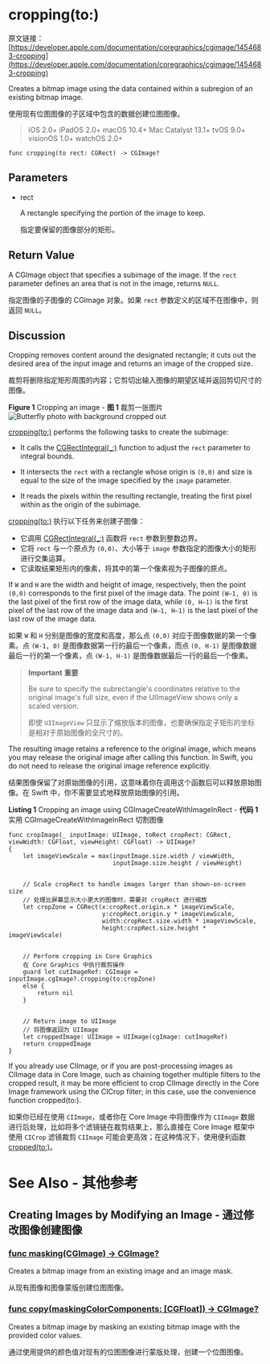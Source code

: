 # cropping(to:)

原文链接：[https://developer.apple.com/documentation/coregraphics/cgimage/1454683-cropping](https://developer.apple.com/documentation/coregraphics/cgimage/1454683-cropping)

Creates a bitmap image using the data contained within a subregion of an existing bitmap image.

使用现有位图图像的子区域中包含的数据创建位图图像。

> iOS 2.0+
iPadOS 2.0+
macOS 10.4+
Mac Catalyst 13.1+
tvOS 9.0+
visionOS 1.0+
watchOS 2.0+

```
func cropping(to rect: CGRect) -> CGImage?
```

## Parameters

- rect

	A rectangle specifying the portion of the image to keep.
	
	指定要保留的图像部分的矩形。

## Return Value

A CGImage object that specifies a subimage of the image. If the `rect` parameter defines an area that is not in the image, returns `NULL`.

指定图像的子图像的 CGImage 对象。如果 `rect` 参数定义的区域不在图像中，则返回 `NULL`。

## Discussion

Cropping removes content around the designated rectangle; it cuts out the desired area of the input image and returns an image of the cropped size.

裁剪将删除指定矩形周围的内容；它剪切出输入图像的期望区域并返回剪切尺寸的图像。

**Figure 1** Cropping an image - **图 1** 裁剪一张图片
![Butterfly photo with background cropped out](https://docs-assets.developer.apple.com/published/5efd7a9444/91ca02df-25f3-49ab-a099-ffb162bb6c97.png)

[cropping(to:)](https://developer.apple.com/documentation/coregraphics/cgimage/1454683-cropping) performs the following tasks to create the subimage:

- It calls the [CGRectIntegral(_:)](https://developer.apple.com/documentation/coregraphics/1456348-cgrectintegral) function to adjust the `rect` parameter to integral bounds.

- It intersects the `rect` with a rectangle whose origin is `(0,0)` and size is equal to the size of the image specified by the `image` parameter.

- It reads the pixels within the resulting rectangle, treating the first pixel within as the origin of the subimage.

[cropping(to:)](https://developer.apple.com/documentation/coregraphics/cgimage/1454683-cropping) 执行以下任务来创建子图像：

- 它调用 [CGRectIntegral(_:)](https://developer.apple.com/documentation/coregraphics/1456348-cgrectintegral) 函数将 `rect` 参数到整数边界。
- 它将 `rect` 与一个原点为 `(0,0)`、大小等于 `image` 参数指定的图像大小的矩形进行交集运算。
- 它读取结果矩形内的像素，将其中的第一个像素视为子图像的原点。

If `W` and `H` are the width and height of image, respectively, then the point `(0,0)` corresponds to the first pixel of the image data. The point `(W–1, 0)` is the last pixel of the first row of the image data, while `(0, H–1)` is the first pixel of the last row of the image data and `(W–1, H–1)` is the last pixel of the last row of the image data.

如果 `W` 和 `H` 分别是图像的宽度和高度，那么点 `(0,0)` 对应于图像数据的第一个像素。点 `(W-1, 0)` 是图像数据第一行的最后一个像素，而点 `(0, H-1)` 是图像数据最后一行的第一个像素，点 `(W-1, H-1)` 是图像数据最后一行的最后一个像素。

> **Important** **重要**
>
> Be sure to specify the subrectangle's coordinates relative to the original image's full size, even if the UIImageView shows only a scaled version.
> 
> 即使 `UIImageView` 只显示了缩放版本的图像，也要确保指定子矩形的坐标是相对于原始图像的全尺寸的。

The resulting image retains a reference to the original image, which means you may release the original image after calling this function. In Swift, you do not need to release the original image reference explicitly.

结果图像保留了对原始图像的引用，这意味着你在调用这个函数后可以释放原始图像。在 Swift 中，你不需要显式地释放原始图像的引用。

**Listing 1** Cropping an image using CGImageCreateWithImageInRect - **代码 1** 实用 CGImageCreateWithImageInRect 切割图像

```
func cropImage(_ inputImage: UIImage, toRect cropRect: CGRect, viewWidth: CGFloat, viewHeight: CGFloat) -> UIImage? 
{    
    let imageViewScale = max(inputImage.size.width / viewWidth,
                             inputImage.size.height / viewHeight)


    // Scale cropRect to handle images larger than shown-on-screen size
    // 处理比屏幕显示大小更大的图像时，需要对 cropRect 进行缩放
    let cropZone = CGRect(x:cropRect.origin.x * imageViewScale,
                          y:cropRect.origin.y * imageViewScale,
                          width:cropRect.size.width * imageViewScale,
                          height:cropRect.size.height * imageViewScale)


    // Perform cropping in Core Graphics
    在 Core Graphics 中执行裁剪操作
    guard let cutImageRef: CGImage = inputImage.cgImage?.cropping(to:cropZone)
    else {
        return nil
    }


    // Return image to UIImage
    // 将图像返回为 UIImage
    let croppedImage: UIImage = UIImage(cgImage: cutImageRef)
    return croppedImage
}
```

If you already use CIImage, or if you are post-processing images as CIImage data in Core Image, such as chaining together multiple filters to the cropped result, it may be more efficient to crop CIImage directly in the Core Image framework using the CICrop filter; in this case, use the convenience function cropped(to:).

如果你已经在使用 `CIImage`，或者你在 Core Image 中将图像作为 `CIImage` 数据进行后处理，比如将多个滤镜链在裁剪结果上，那么直接在 Core Image 框架中使用 `CICrop` 滤镜裁剪 `CIImage` 可能会更高效；在这种情况下，使用便利函数 [cropped(to:)](https://developer.apple.com/documentation/coreimage/ciimage/1437833-cropped)。

# See Also - 其他参考

## Creating Images by Modifying an Image - 通过修改图像创建图像

### [func masking(CGImage) -> CGImage?](https://developer.apple.com/documentation/coregraphics/cgimage/1456337-masking)

Creates a bitmap image from an existing image and an image mask.

从现有图像和图像蒙版创建位图图像。

### [func copy(maskingColorComponents: [CGFloat]) -> CGImage?](https://developer.apple.com/documentation/coregraphics/cgimage/1454358-copy)

Creates a bitmap image by masking an existing bitmap image with the provided color values.

通过使用提供的颜色值对现有的位图图像进行蒙版处理，创建一个位图图像。